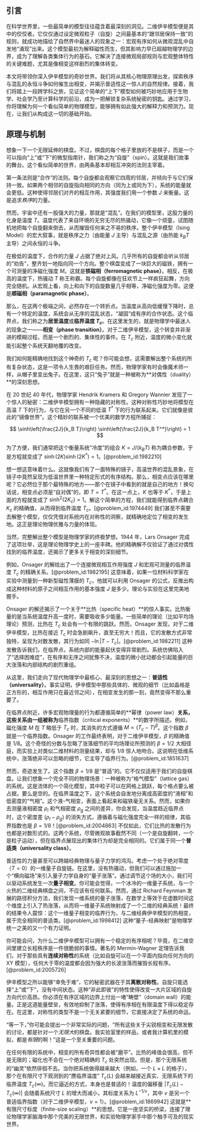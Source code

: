 ## 引言
在科学世界里，一些最简单的模型往往蕴含着最深刻的洞见。二维伊辛模型便是其中的佼佼者。它仅仅通过设定微观粒子（自旋）之间最基本的“跟邻居保持一致”的规则，就成功地描绘了自然界中最迷人的现象之一：宏观有序如何从微观混乱中自发地“涌现”出来。这个模型最初为解释磁性而生，但其影响力早已超越物理学的边界，成为了理解各类集体行为的基石。它解决了连接微观局部规则与宏观整体特性的关键难题，尤其是像相变这样剧烈的集体转变。

本文将带领你深入伊辛模型的奇妙世界。我们将从其核心物理原理出发，探索秩序与混乱的永恒斗争如何催生出相变，并揭示普适性这一惊人的自然规律。接着，我们将踏上一段跨学科之旅，见证这个简单的“上下”模型如何被巧妙地应用于生物学、社会学乃至计算科学的前沿，成为一把解锁复杂系统秘密的钥匙。通过学习，你将理解为何一个看似简单的物理模型，能够拥有如此强大的解释力和预测力。现在，让我们从构成这一切的基础开始。

## 原理与机制

想象一下一个无限延伸的棋盘。不过，棋盘的每个格子里放的不是棋子，而是一个可以指向“上”或“下”的微型指南针，我们称之为“自旋”（spin）。这就是我们故事的舞台。这个看似简单的世界，由两条基本却相互冲突的法则主宰着。

第一条法则是“合作”的法则。每个自旋都会观察它四周的邻居，并倾向于与它们保持一致。如果两个相邻的自旋指向相同的方向（同为上或同为下），系统的能量就会更低。这种使得邻居们对齐的相互作用，其强度我们用一个参数 $J$ 来衡量。这是追求*秩序*的力量。

然而，宇宙中还有一股强大的力量，那就是“混乱”。在我们的模型里，这股力量的化身是温度 $T$。温度代表了来自环境的无穷无尽的热骚动，它像一个顽童，试图随机地把每个自旋翻来倒去，从而摧毁任何来之不易的秩序。整个伊辛模型（Ising Model）的宏大叙事，就是秩序之力（由能量 $J$ 主导）与混乱之源（由热能 $k_B T$ 主导）之间永恒的斗争。

在极低的温度下，合作的力量 $J$ 占据了绝对上风。几乎所有的自旋都会听从邻居的“劝告”，整齐划一地指向同一个方向。整个棋盘变成了一块巨大的磁铁，拥有一个可测量的净磁化强度 $M$。这就是**铁磁相（ferromagnetic phase）**。相反，在极高的温度下，热骚动 $T$ 称王称霸。每个自旋都像在狂欢节上一样疯狂起舞，方向完全随机。从宏观上看，向上和向下的自旋数量几乎相等，净磁化强度为零。这便是**顺磁相（paramagnetic phase）**。

那么，在这两个极端之间，必然存在一个转折点。当温度从高向低缓慢下降时，总有一个特定的温度，系统会从无序的混乱状态，“凝固”成有序的合作状态。这个临界点，我们称之为**居里温度**或**临界温度 $T_c$**。在这里发生的，就是物理学中最迷人的现象之一——**相变（phase transition）**。对于二维伊辛模型，这个转变并非渐进的模糊过程，而是一个剧烈的、集体性的事件。在 $T_c$ 附近，温度的微小变化就能引起整个系统天翻地覆的改变。

我们如何能精确地找到这个神奇的 $T_c$ 呢？你可能会想，这需要解出整个系统的所有复杂状态，这是一项令人生畏的艰巨任务。然而，物理学家有时会像魔术师一样，从帽子里变出兔子。在这里，这只“兔子”就是一种被称为**对偶性（duality）**的深刻思想。

在 20 世纪 40 年代，物理学家 Hendrik Kramers 和 Gregory Wannier 发现了一个惊人的秘密：二维伊辛模型拥有一种隐藏的对称性。这种对称性巧妙地将模型在高温 $T$ 下的行为，与它在另一个不同的低温 $T^*$ 下的行为联系起来。它们就像是彼此的“镜像世界”。这个精妙的联系被一个优美的数学方程所捕捉：

$$ \sinh\left(\frac{2J}{k_B T}\right) \sinh\left(\frac{2J}{k_B T^*}\right) = 1 $$

为了方便，我们通常把这个衡量系统“冷度”的组合 $K = J/(k_B T)$ 称为耦合参数，于是方程就变成了 $\sinh(2K) \sinh(2K^*) = 1$。[@problem_id:1982210]

想一想这意味着什么。这就像我们有了一面特殊的镜子，高温世界的混乱景象，在镜子中竟然呈现为低温世界里一种特定形式的有序结构。那么，相变点应该在哪里呢？它必然位于那个最特殊的地方——那个在镜子中看到的就是自己的地方！换句话说，相变点必须是“自对偶”的，即 $T = T^*$。在这一点上，$K$ 也等于 $K^*$，于是上面的方程就变成了 $\sinh^2(2K_c) = 1$。解这个简单的方程，我们就能得到临界点耦合 $K_c$ 的精确值，从而得到临界温度 $T_c$。[@problem_id:1974449] 我们甚至不需要去解整个模型，仅仅凭借对系统内在对称性的洞察，就精确地定位了相变的发生地。这正是理论物理优雅与力量的体现。

当然，完整解出整个模型是物理学家的终极梦想。1944 年，Lars Onsager 完成了这项壮举，这是理论物理学史上的一座丰碑。他的精确解不仅验证了通过对偶性找到的临界温度，还揭示了更多关于相变的深刻细节。

例如，Onsager 的解给出了一个连接微观相互作用强度 $J$ 和宏观可测量的临界温度 $T_c$ 的精确关系。[@problem_id:1982195] 这意味着，如果一位材料科学家在实验中测量到一种新型磁性薄膜的 $T_c$，他就可以利用 Onsager 的公式，反推出构成这种材料的原子之间相互作用的基本强度 $J$ 是多少。理论与实验在这里完美地握手。

Onsager 的解还揭示了一个关于**比热（specific heat）**的惊人事实。比热衡量的是当系统温度升高一度时，需要吸收多少能量。一些简单的理论（比如平均场理论）预测，比热在 $T_c$ 处会有一个有限的跳跃。然而，Onsager 发现，对于二维伊辛模型，比热在接近 $T_c$ 时会急剧飙升，直至无穷大！而且，它的发散方式非常独特，呈现为对数发散，其行为如同 $-\ln|T - T_c|$。[@problem_id:1982211] 这种发散告诉我们，在临界点，系统内部的能量起伏变得异常剧烈。系统仿佛陷入了“选择困难症”，在有序和无序之间犹豫不决，温度的微小扰动都会引起能量的巨大涨落和内部结构的剧烈重组。

从这里，我们走向了现代物理学中最核心、最深刻的思想之一：**普适性（universality）**。事实证明，伊辛模型中那些具体的、微观的细节（比如晶格是正方形的，相互作用只在最近邻之间），在相变发生的那一刻，竟然变得不那么重要了。

在临界点附近，许多宏观物理量的行为都遵循简单的**幂律（power law）**关系，这些关系由一组被称为**临界指数（critical exponents）**的数字所描述。例如，磁化强度 $M$ 在 $T$ 略低于 $T_c$ 时，其消失的方式遵循 $M \propto (T_c - T)^\beta$。这个指数 $\beta$ 就是一个临界指数。Onsager 的工作最终表明，对于二维伊辛模型，$\beta$ 的精确值是 $1/8$。这个奇怪的分数与忽略了涨落细节的平均场理论所预测的 $\beta = 1/2$ 大相径庭，而实验上对类似二维材料的测量结果，却与 $1/8$ 惊人地吻合。这说明在低维系统中，涨落绝非可以忽略的细节，它主导了临界行为。[@problem_id:1851637]

然而，奇迹发生了。这个指数 $\beta = 1/8$ 是“普适”的。它不仅仅适用于我们的自旋棋盘。让我们想象一个完全不同的物理场景：一种被称为“格气模型”（lattice gas）的系统。这是流体的一个简化模型，其中粒子可以在网格上跳跃，每个格点要么被占据，要么是空的。在临界温度之下，这个系统会自发地分离成高密度的“液相”和低密度的“气相”。这个液-气相变，表面上看起来和磁铁毫无关系。然而，如果你去测量液相密度 $\rho_l$ 和气相密度 $\rho_g$ 之间的差异，你会发现，当温度趋近临界点时，这个密度差 $(\rho_l - \rho_g)$ 的消失方式，遵循着与磁化强度完全一样的规律，其临界指数也是 $\beta=1/8$！[@problem_id:2004863] 不仅如此，它们比热的发散行为也都是对数形式的。这两个系统，尽管微观故事截然不同（一个是自旋翻转，一个是粒子运动），但在临界点展现出的集体行为却是完全相同的。它们属于同一个**普适类（universality class）**。

普适性的力量甚至可以跨越经典物理与量子力学的鸿沟。考虑一个处于绝对零度（$T=0$）的一维量子自旋链。在这里，没有热骚动，但我们可以通过施加一个“横向磁场”来引入量子力学自身的“量子涨落”。通过调节这个场的大小，我们可以驱动系统发生一次**量子相变**。你可能会觉得，一个冰冷的一维量子系统，与一个火热的二维经典棋盘之间，不应该有任何联系。然而，通过 Richard Feynman 发展的路径积分方法，我们发现一维系统的量子涨落，在数学上等效于在虚数时间这个维度上引入了热涨落，从而将一维量子系统映射成了一个二维的经典系统！最终的结果令人震惊：这个一维量子相变的临界行为，与二维经典伊辛模型的热相变，属于完全相同的普适类。[@problem_id:1998412] 这种“量子-经典映射”是物理学统一之美的又一个有力证明。

你可能会问，为什么二维伊辛模型可以拥有一个稳定的有序相呢？毕竟，在二维空间里建立长程秩序是一件很脆弱的事情。著名的 Mermin-Wagner 定理告诉我们，对于那些具有**连续对称性**的系统（比如自旋可以在一个平面内指向任何方向的 XY 模型），任何大于零的温度都会因为强大的长波涨落而摧毁长程有序。[@problem_id:2005726]

伊辛模型之所以能够“幸免于难”，它的秘密武器在于其**离散对称性**。自旋只能选择“上”或“下”，没有中间状态。这种“非此即彼”的特性使得改变一大片区域的自旋方向代价高昂。你必须在有序区域的边界上付出一堵“畴壁”（domain wall）的能量。正是这道能量壁垒，有效地抑制了涨落，使得有序相在有限温度下得以稳定存在。在这里，对称性的类型不是一个无关紧要的细节，它直接决定了系统的命运。

“等一下，”你可能会提出一个非常实际的问题，“所有这些关于尖锐相变和无限发散的讨论，都是针对一个*无限大*的棋盘。我实验室里的样品，或者我计算机里的模拟，都是*有限*的啊！”这是一个至关重要的问题。

在任何有限的系统中，相变的所有奇异性都会被“磨平”。比热的峰值会很高，但不是无限的；磁化也不会在一个绝对精确的 $T_c$ 处突然出现。但是，那个无限系统的“幽灵”依然徘徊不去。当你把系统做得越来越大（例如，一个 $L \times L$ 的格子），那个在有限尺寸下观测到的“赝临界温度” $T_c(L)$ 会越来越接近真实、无限系统下的临界温度 $T_c(\infty)$。而它逼近的方式，本身也是普适的！温度的偏移量 $|T_c(L) - T_c(\infty)|$ 会随着系统尺寸 $L$ 的增大而减小，其标度关系为 $L^{-1/\nu}$，其中 $\nu$ 是另一个普适临界指数（对于二维伊辛模型，$\nu=1$）。[@problem_id:1869942] 这就是**有限尺寸标度（finite-size scaling）**的思想。它是一座坚实的桥梁，连接了理论物理学家脑海中那个完美的无限世界，和实验物理学家手中那个触手可及的现实世界。